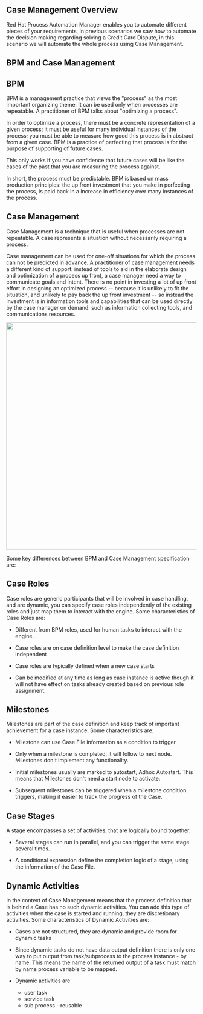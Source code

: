 Case Management Overview
------------------------

Red Hat Process Automation Manager enables you to automate different pieces of your requirements, in previous scenarios we saw how to automate the decision making regarding solving a Credit Card Dispute, in this scenario we will automate the whole process using Case Management.


BPM and Case Management
-----------------------

BPM
----
BPM is a management practice that views the "process" as the most important organizing theme. It can be used only when processes are repeatable. A practitioner of BPM talks about "optimizing a process".

In order to optimize a process, there must be a concrete representation of a given process; it must be useful for many individual instances of the process; you must be able to measure how good this process is in abstract from a given case. BPM is a practice of perfecting that process is for the purpose of supporting of future cases.

This only works if you have confidence that future cases will be like the cases of the past that you are measuring the process against.

In short, the process must be predictable. BPM is based on mass production principles: the up front investment that you make in perfecting the process, is paid back in a increase in efficiency over many instances of the process.

Case Management
---------------

Case Management is a technique that is useful when processes are not repeatable. A case represents a situation without necessarily requiring a process.

Case management can be used for one-off situations for which the process can not be predicted in advance. A practitioner of case management needs a different kind of support: instead of tools to aid in the elaborate design and optimization of a process up front, a case manager need a way to communicate goals and intent. There is no point in investing a lot of up front effort in designing an optimized process -- because it is unlikely to fit the situation, and unlikely to pay back the up front investment -- so instead the investment is in information tools and capabilities that can be used directly by the case manager on demand: such as information collecting tools, and communications resources.

<img src="../../assets/middleware/rhpam-7-workshop/business-central-rhpam-7-cmmn-pam.png" width="600" />


Some key differences between BPM and Case Management specification are:


Case Roles
----------

Case roles are generic participants that will be involved in case handling, and are dynamic, you can specify case roles independently of the existing roles and just map them to interact with the engine. Some characteristics of Case Roles are:

- Different from BPM roles, used for human tasks to interact with the engine.

- Case roles are on case definition level to make the case definition independent

- Case roles are typically defined when a new case starts

- Can be modified at any time as long as case instance is active though it will not have effect on tasks already created based on previous role assignment.


Milestones
----------

Milestones are part of the case definition and keep track of important achievement for a case instance. Some characteristics are:


- Milestone can use Case File information as a condition to trigger

- Only when a milestone is completed, it will follow to next node. Milestones don't implement any functionality.

- Initial milestones usually are marked to autostart, Adhoc Autostart. This means that Milestones don't need a start node to activate.

- Subsequent milestones can be triggered when a milestone condition triggers, making it easier to track the progress of the Case.



Case Stages
------------

A stage encompasses a set of activities, that are logically bound together.

- Several stages can run in parallel, and you can trigger the same stage several times.

- A conditional expression define the completion logic of a stage, using the information of the Case File.


Dynamic Activities
-------------------

In the context of Case Management means that the process definition that is behind a Case has no such dynamic activities. You can add this type of activities when the case is started and running, they are discretionary activities. Some characteristics of Dynamic Activities are:

- Cases are not structured, they are dynamic and provide room for dynamic tasks
- Since dynamic tasks do not have data output definition there is only one way to put output from task/subprocess to the process instance - by name. This means the name of the returned output of a task must match by name process variable to be mapped.
- Dynamic activities are

   - user task
   - service task
   - sub process - reusable







